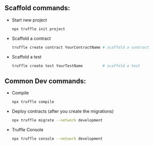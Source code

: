 ## Scaffold commands:

-  Start new project
	```bash
	npx truffle init project
	```
    
- Scaffold a contract
	```bash
	truffle create contract YourContractName # scaffold a contract
	```
    
- Scaffold a test
	```bash
	truffle create test YourTestName         # scaffold a test
	```

## Common Dev commands:
- Compile
	```bash
	npx truffle compile
	```
	
- Deploy contracts (after you create the migrations)
	```bash
	npx truffle migrate --network development
	```
	
- Truffle Console
	```bash
	npx truffle console --network development
	```